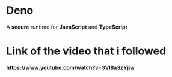 # Deno
A **secure** runtime for **JavaScript** and **TypeScript**

# Link of the video that i followed
**https://www.youtube.com/watch?v=3Vl8a3zYjiw**
